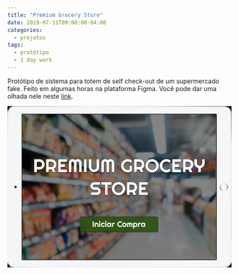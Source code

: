 ```yaml
---
title: "Premium Grocery Store"
date: 2019-07-31T09:00:00-04:00
categories:
  - projetos
tags:
  - protótipo
  - 1 day work
---
```


Protótipo de sistema para totem de self check-out de um supermercado fake. Feito em algumas horas na plataforma Figma. Você pode dar uma olhada nele neste [link][prototipo-link].

![screenshot da home](assets/images/grocerystore.png)


[prototipo-link]: https://www.figma.com/proto/2dKVmpztFTpHbqJSwDKdVQ/Premium-Grocery-Store?scaling=scale-down&node-id=1%3A2

